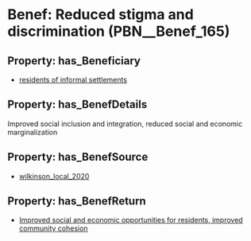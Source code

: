 # Benef: __Reduced stigma and discrimination__ (PBN__Benef_165)

## Property: has_Beneficiary

* [residents of informal settlements](../Stakeholder/PBN__Stakeholder_95)

## Property: has_BenefDetails

Improved social inclusion and integration, reduced social and economic marginalization

## Property: has_BenefSource

* [wilkinson_local_2020](../Article/PBN__Article_36)

## Property: has_BenefReturn

* [Improved social and economic opportunities for residents, improved community cohesion](../BenefReturn/PBN__BenefReturn_167)

